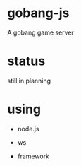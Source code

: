 # gobang-js

A gobang game server

# status

still in planning

# using

 - node.js

 - ws
 - framework
